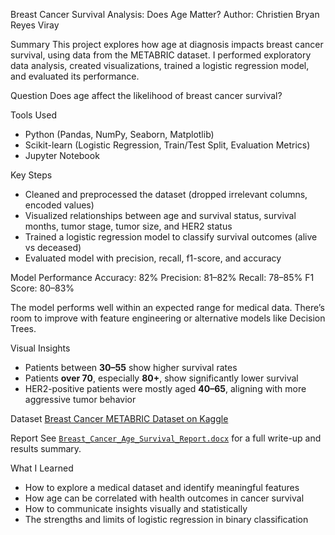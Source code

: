 Breast Cancer Survival Analysis: Does Age Matter?
Author: Christien Bryan Reyes Viray

Summary
This project explores how age at diagnosis impacts breast cancer survival, using data from the METABRIC dataset. I performed exploratory data analysis, created visualizations, trained a logistic regression model, and evaluated its performance.


Question
Does age affect the likelihood of breast cancer survival?


Tools Used
- Python (Pandas, NumPy, Seaborn, Matplotlib)
- Scikit-learn (Logistic Regression, Train/Test Split, Evaluation Metrics)
- Jupyter Notebook


Key Steps
- Cleaned and preprocessed the dataset (dropped irrelevant columns, encoded values)
- Visualized relationships between age and survival status, survival months, tumor stage, tumor size, and HER2 status
- Trained a logistic regression model to classify survival outcomes (alive vs deceased)
- Evaluated model with precision, recall, f1-score, and accuracy


Model Performance
Accuracy: 82%
Precision: 81–82%
Recall: 78–85%
F1 Score: 80–83%

The model performs well within an expected range for medical data. There’s room to improve with feature engineering or alternative models like Decision Trees.


Visual Insights
- Patients between **30–55** show higher survival rates
- Patients **over 70**, especially **80+**, show significantly lower survival
- HER2-positive patients were mostly aged **40–65**, aligning with more aggressive tumor behavior


Dataset
[Breast Cancer METABRIC Dataset on Kaggle](https://www.kaggle.com/datasets/gunesevitan/breast-cancer-metabric)


Report
See [`Breast_Cancer_Age_Survival_Report.docx`](./Breast_Cancer_Age_Survival_Report.docx) for a full write-up and results summary.


What I Learned
- How to explore a medical dataset and identify meaningful features
- How age can be correlated with health outcomes in cancer survival
- How to communicate insights visually and statistically
- The strengths and limits of logistic regression in binary classification